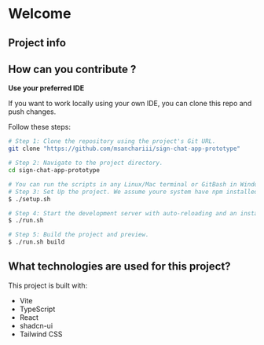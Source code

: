 # Welcome

## Project info

## How can you contribute ?

**Use your preferred IDE**

If you want to work locally using your own IDE, you can clone this repo and push changes.

Follow these steps:

```sh
# Step 1: Clone the repository using the project's Git URL.
git clone "https://github.com/msanchariii/sign-chat-app-prototype"

# Step 2: Navigate to the project directory.
cd sign-chat-app-prototype

# You can run the scripts in any Linux/Mac terminal or GitBash in Windows.
# Step 3: Set Up the project. We assume youre system have npm installed.
$ ./setup.sh

# Step 4: Start the development server with auto-reloading and an instant preview.
$ ./run.sh

# Step 5: Build the project and preview.
$ ./run.sh build
```

## What technologies are used for this project?

This project is built with:

-   Vite
-   TypeScript
-   React
-   shadcn-ui
-   Tailwind CSS
